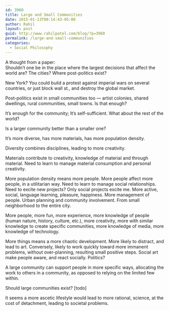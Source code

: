```yaml
---
id: 3960
title: Large and Small Communities
date: 2015-01-13T00:14:43-05:00
author: Rahil
layout: post
guid: http://www.rahilpatel.com/blog/?p=3960
permalink: /large-and-small-communities
categories:
  - Social Philosophy
---
```

A thought from a paper:  
Shouldn&#8217;t one be in the place where the largest decisions that affect the world are? The cities? Where post-politics exist?

New York? You could build a protest against imperial wars on several countries, or just block wall st., and destroy the global market.

Post-politics exist in small communities too &#8212; artist colonies, shared dwellings, rural communities, small towns. Is that enough?

It&#8217;s enough for the community; It&#8217;s self-sufficient. What about the rest of the world?

Is a larger community better than a smaller one?

It&#8217;s more diverse, has more materials, has more population density.

Diversity combines disciplines, leading to more creativity.

Materials contribute to creativity, knowledge of material and through material. Need to learn to manage material consumption and personal creativity.

More population density means more people. More people affect more people, in a utilitarian way. Need to learn to manage social relationships. Need to excite new projects? Only social projects excite me. More active, social, language learning, pleasure, happiness. More management of people. Urban planning and community involvement. From small neighborhood to the entire city.

More people, more fun, more experience, more knowledge of people (human nature, history, culture, etc.), more creativity, more with similar knowledge to create specific communities, more knowledge of media, more knowledge of technology.

More things means a more chaotic development. More likely to distract, and lead to art. Conversely, likely to work quickly toward more immanent problems, without over-planning, resulting small positive steps. Social art make people aware, and react socially. Politics?

A large community can support people in more specific ways, allocating the work to others in a community, as opposed to relying on the limited few within.

Should large communities exist? [todo]

It seems a more ascetic lifestyle would lead to more rational, science, at the cost of detachment, leading to societal problems.